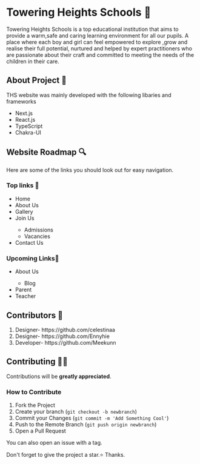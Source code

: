 # Towering Heights Schools 🏫

Towering Heights Schools is a top educational institution that aims to provide a warm,safe and caring learning environment for all our pupils. A place where each boy and girl can feel empowered to explore ,grow and realise their full potential, nurtured and helped by expert practitioners who are passionate about their craft and committed to meeting the needs of the children in their care.

## About Project 🚀

THS website was mainly developed with the following libaries and frameworks

<ul>
  <li>Next.js</li>
  <li>React.js</li>
  <li>TypeScript</li>
  <li>Chakra-UI</li>
</ul>

## Website Roadmap 🔍

Here are some of the links you should look out for easy navigation.

### Top links 🔗

<ul>
  <li>Home</li>
  <li>About Us</li>
  <li>Gallery</li>
  <li>Join Us</li>
    <ul>
      <li>Admissions</li>
      <li>Vacancies</li>
    </ul>
  <li>Contact Us</li>
</ul>

### Upcoming Links🔗

<ul>
  <li>About Us</li>
  <ul>
      <li>Blog</li>
    </ul>
  <li>Parent</li>
  <li>Teacher</li>
</ul>

## Contributors 🧠
<ol>
  <li>Designer- https://github.com/celestinaa</li>
  <li>Designer- https://github.com/Ennyhie</li>
  <li>Developer- https://github.com/Meekunn</li>
</ol>

## Contributing 👨‍💻

Contributions will be **greatly appreciated**.

### How to Contribute

1. Fork the Project
2. Create your branch (`git checkout -b newbranch`)
3. Commit your Changes (`git commit -m 'Add Something Cool'`)
4. Push to the Remote Branch (`git push origin newbranch`)
5. Open a Pull Request

You can also open an issue with a tag.

Don't forget to give the project a star.⭐ Thanks.

